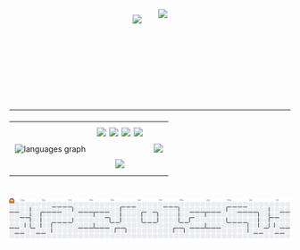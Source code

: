 <!-- Komputer dan Banner sejajar + gap -->
<div align="center" style="display: flex; align-items: center; justify-content: center; gap: 30px; margin-bottom: 30px;">
  <!-- Komputer -->
  <img src="https://i.imgur.com/Ldpuoc7.gif" height="130" />

  <!-- Banner -->
  <img src="https://i.imgur.com/iuMeyZS.png" height="150" />
</div>

<hr style="margin: 20px 0;" />

<!-- Tabel 3 Kolom: Languages | Icons + IG | GIF -->
<table align="center" style="border-collapse: collapse; border: none;">
  <tr>
    <!-- Kolom 1: Top Languages -->
    <td align="center" style="padding: 10px; border: none;">
      <img src="https://github-readme-stats.vercel.app/api/top-langs?username=Andilauww&locale=en&hide_title=false&layout=compact&card_width=270&langs_count=5&theme=dracula&hide_border=true" height="150" alt="languages graph" />
    </td>
    <!-- Kolom 2: Tech Icons + Instagram -->
    <td align="center" style="padding: 10px; border: none;">
      <!-- Icons -->
      <div style="display: flex; gap: 6px; justify-content: center;">
        <img src="https://cdn.jsdelivr.net/gh/devicons/devicon/icons/html5/html5-original.svg" height="40" />
        <img src="https://cdn.jsdelivr.net/gh/devicons/devicon/icons/css3/css3-original.svg" height="40" />
        <img src="https://cdn.jsdelivr.net/gh/devicons/devicon/icons/javascript/javascript-original.svg" height="40" />
        <img src="https://cdn.jsdelivr.net/gh/devicons/devicon/icons/bootstrap/bootstrap-original.svg" height="40" />
      </div>
      <br />
      <!-- Instagram badge (besar) -->
      <a href="https://www.instagram.com/andilauw._?igsh=ZnNhaG9pdDJrNDZ3" target="_blank">
        <img src="https://img.shields.io/static/v1?message=Instagram&logo=instagram&label=&color=E4405F&logoColor=white&labelColor=&style=flat" height="44" />
      </a>
    </td>
    <!-- Kolom 3: Good Morning GIF -->
    <td align="center" style="padding: 10px; border: none;">
      <img src="https://media4.giphy.com/media/v1.Y2lkPTc5MGI3NjExM3ZxemtobHJsdzIycnJwZWIxYzJxMjMzeXJ6cHdvb3lxNTJrOG85dCZlcD12MV9pbnRlcm5hbF9naWZfYnlfaWQmY3Q9Zw/ZqHGX9HvKKlRjmOQvR/giphy.gif" height="140" />
    </td>
  </tr>
</table>




###

<br clear="both">

<picture>
  <source media="(prefers-color-scheme: dark)" srcset="https://raw.githubusercontent.com/Andilauww/Andilauww/output/pacman-contribution-graph-dark.svg">
  <source media="(prefers-color-scheme: light)" srcset="https://raw.githubusercontent.com/Andilauww/Andilauww/output/pacman-contribution-graph.svg">
  <img alt="pacman contribution graph" src="https://raw.githubusercontent.com/Andilauww/Andilauww/output/pacman-contribution-graph.svg">
</picture>

###

